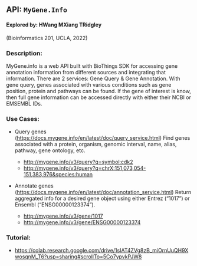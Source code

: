 ## API: ```MyGene.Info```

#### Explored by: HWang MXiang TRidgley 
(Bioinformatics 201, UCLA, 2022)

### Description: 

MyGene.info is a web API built with BioThings SDK for accessing gene annotation
information from different sources and integrating that information. There are 2 services: Gene Query &
Gene Annotation. With gene query, genes associated with various conditions such as gene position,
protein and pathways can be found. If the gene of interest is know, then full gene information can be
accessed directly with either their NCBI or EMSEMBL IDs.

### Use Cases:
- Query genes (https://docs.mygene.info/en/latest/doc/query_service.html) Find genes associated with a protein, organism, genomic interval, name, alias, pathway, gene ontology, etc.
  - http://mygene.info/v3/query?q=symbol:cdk2
  - http://mygene.info/v3/query?q=chrX:151,073,054-151,383,976&species:human

- Annotate genes (https://docs.mygene.info/en/latest/doc/annotation_service.html) Return aggregated info for a desired gene object using either Entrez (“1017”) or Ensembl (“ENSG00000123374”).
  - http://mygene.info/v3/gene/1017
  - http://mygene.info/v3/gene/ENSG00000123374

### Tutorial:
- https://colab.research.google.com/drive/1sIAT4ZVg8zB_miOrnUuQH9XwosqnM_T6?usp=sharing#scrollTo=5Co7ypvkPJW8


